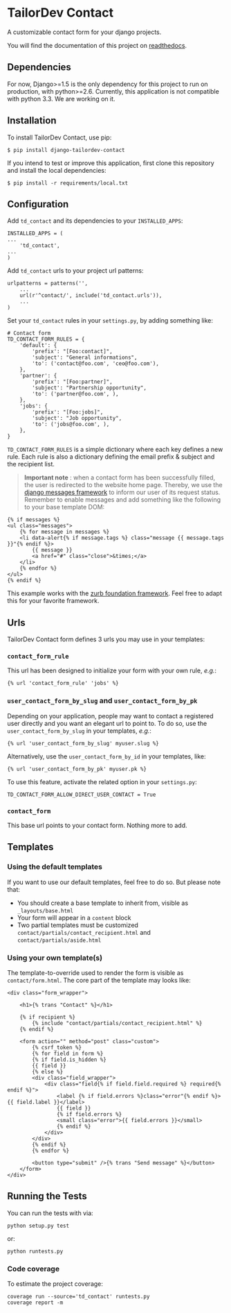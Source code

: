 TailorDev Contact
=================

A customizable contact form for your django projects.

You will find the documentation of this project on [readthedocs](http://django-tailordev-contact.readthedocs.org/).

## Dependencies

For now, Django>=1.5 is the only dependency for this project to run on production, with python>=2.6. Currently, this application is not compatible with python 3.3. We are working on it.

## Installation

To install TailorDev Contact, use pip:

    $ pip install django-tailordev-contact

If you intend to test or improve this application, first clone this repository and install the local dependencies:

    $ pip install -r requirements/local.txt

## Configuration

Add `td_contact` and its dependencies to your `INSTALLED_APPS`:

    INSTALLED_APPS = (
    ...
        'td_contact',
    ...
    )

Add `td_contact` urls to your project url patterns:

    urlpatterns = patterns('',
        ...
        url(r'^contact/', include('td_contact.urls')),
        ...
    )

Set your `td_contact` rules in your `settings.py`, by adding something like:

    # Contact form
    TD_CONTACT_FORM_RULES = {
        'default': {
            'prefix': "[Foo:contact]",
            'subject': "General informations",
            'to': ('contact@foo.com', 'ceo@foo.com'),
        },
        'partner': {
            'prefix': "[Foo:partner]",
            'subject': "Partnership opportunity",
            'to': ('partner@foo.com', ),
        },
        'jobs': {
            'prefix': "[Foo:jobs]",
            'subject': "Job opportunity",
            'to': ('jobs@foo.com', ),
        },
    }

`TD_CONTACT_FORM_RULES` is a simple dictionary where each key defines a new rule. Each rule is also a dictionary defining the email prefix & subject and the recipient list.

> **Important note** : when a contact form has been successfully filled, the user is redirected to the website home page. Thereby, we use the [django messages framework](https://docs.djangoproject.com/en/1.5/ref/contrib/messages/) to inform our user of its request status. Remember to enable messages and add something like the following to your base template DOM:

    {% if messages %}
    <ul class="messages">
        {% for message in messages %}
        <li data-alert{% if message.tags %} class="message {{ message.tags }}"{% endif %}>
            {{ message }}
            <a href="#" class="close">&times;</a>
        </li>
        {% endfor %}
    </ul>
    {% endif %}

This example works with the [zurb foundation framework](http://foundation.zurb.com/). Feel free to adapt this for your favorite framework.

## Urls

TailorDev Contact form defines 3 urls you may use in your templates:

### `contact_form_rule`

This url has been designed to initialize your form with your own rule, *e.g.*:
    
    {% url 'contact_form_rule' 'jobs' %}

### `user_contact_form_by_slug` and `user_contact_form_by_pk`

Depending on your application, people may want to contact a registered user directly and you want an elegant url to point to. To do so, use the `user_contact_form_by_slug` in your templates, *e.g.*:

    {% url 'user_contact_form_by_slug' myuser.slug %}

Alternatively, use the `user_contact_form_by_id` in your templates, like:

    {% url 'user_contact_form_by_pk' myuser.pk %}

To use this feature, activate the related option in your `settings.py`:

    TD_CONTACT_FORM_ALLOW_DIRECT_USER_CONTACT = True

### `contact_form`

This base url points to your contact form. Nothing more to add.

## Templates

### Using the default templates

If you want to use our default templates, feel free to do so. But please note that:

* You should create a base template to inherit from, visible as `_layouts/base.html`
* Your form will appear in a `content` block
* Two partial templates must be customized `contact/partials/contact_recipient.html` and `contact/partials/aside.html`

### Using your own template(s)

The template-to-override used to render the form is visible as `contact/form.html`. The core part of the template may looks like:

    <div class="form_wrapper">

        <h1>{% trans "Contact" %}</h1>

        {% if recipient %}
            {% include "contact/partials/contact_recipient.html" %}
        {% endif %}

        <form action="" method="post" class="custom">
            {% csrf_token %}
            {% for field in form %}
            {% if field.is_hidden %}
            {{ field }}
            {% else %}
            <div class="field_wrapper">
                <div class="field{% if field.field.required %} required{% endif %}">
                    <label {% if field.errors %}class="error"{% endif %}>{{ field.label }}</label>
                    {{ field }}
                    {% if field.errors %}
                    <small class="error">{{ field.errors }}</small>
                    {% endif %}
                </div>
            </div>
            {% endif %}
            {% endfor %}

            <button type="submit" />{% trans "Send message" %}</button>
        </form>
    </div>



## Running the Tests

You can run the tests with via:

    python setup.py test

or:

    python runtests.py

### Code coverage

To estimate the project coverage:

    coverage run --source='td_contact' runtests.py
    coverage report -m
